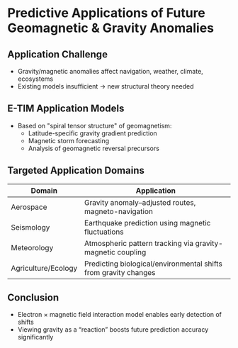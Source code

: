 # Predictive Applications of Future Geomagnetic & Gravity Anomalies

## Application Challenge

- Gravity/magnetic anomalies affect navigation, weather, climate, ecosystems
- Existing models insufficient → new structural theory needed

## E-TIM Application Models

- Based on "spiral tensor structure" of geomagnetism:
  - Latitude-specific gravity gradient prediction
  - Magnetic storm forecasting
  - Analysis of geomagnetic reversal precursors

## Targeted Application Domains

| Domain | Application |
|--------|-------------|
| Aerospace | Gravity anomaly–adjusted routes, magneto-navigation |
| Seismology | Earthquake prediction using magnetic fluctuations |
| Meteorology | Atmospheric pattern tracking via gravity-magnetic coupling |
| Agriculture/Ecology | Predicting biological/environmental shifts from gravity changes |

## Conclusion

- Electron × magnetic field interaction model enables early detection of shifts
- Viewing gravity as a “reaction” boosts future prediction accuracy significantly
